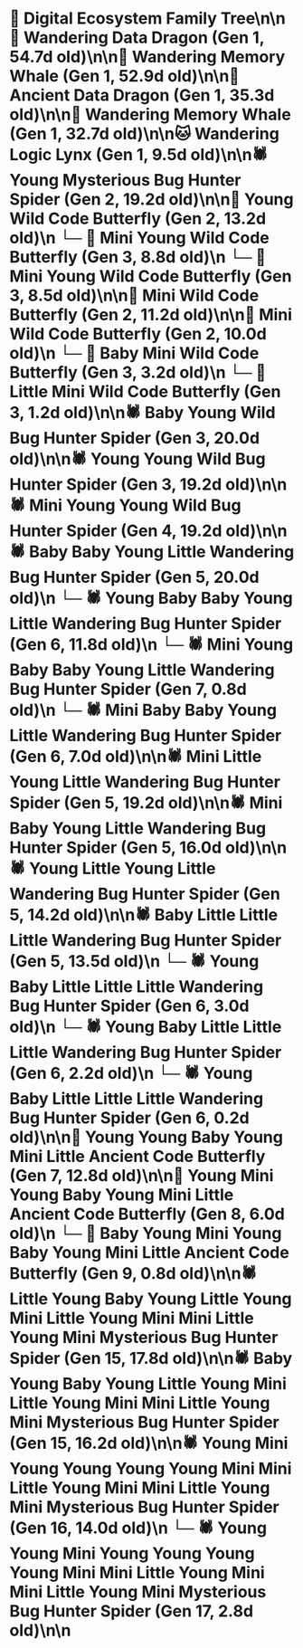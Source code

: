# 🌳 Digital Ecosystem Family Tree\n\n🐉 Wandering Data Dragon (Gen 1, 54.7d old)\n\n🐋 Wandering Memory Whale (Gen 1, 52.9d old)\n\n🐉 Ancient Data Dragon (Gen 1, 35.3d old)\n\n🐋 Wandering Memory Whale (Gen 1, 32.7d old)\n\n🐱 Wandering Logic Lynx (Gen 1, 9.5d old)\n\n🕷️ Young Mysterious Bug Hunter Spider (Gen 2, 19.2d old)\n\n🦋 Young Wild Code Butterfly (Gen 2, 13.2d old)\n  └─ 🦋 Mini Young Wild Code Butterfly (Gen 3, 8.8d old)\n  └─ 🦋 Mini Young Wild Code Butterfly (Gen 3, 8.5d old)\n\n🦋 Mini Wild Code Butterfly (Gen 2, 11.2d old)\n\n🦋 Mini Wild Code Butterfly (Gen 2, 10.0d old)\n  └─ 🦋 Baby Mini Wild Code Butterfly (Gen 3, 3.2d old)\n  └─ 🦋 Little Mini Wild Code Butterfly (Gen 3, 1.2d old)\n\n🕷️ Baby Young Wild Bug Hunter Spider (Gen 3, 20.0d old)\n\n🕷️ Young Young Wild Bug Hunter Spider (Gen 3, 19.2d old)\n\n🕷️ Mini Young Young Wild Bug Hunter Spider (Gen 4, 19.2d old)\n\n🕷️ Baby Baby Young Little Wandering Bug Hunter Spider (Gen 5, 20.0d old)\n  └─ 🕷️ Young Baby Baby Young Little Wandering Bug Hunter Spider (Gen 6, 11.8d old)\n    └─ 🕷️ Mini Young Baby Baby Young Little Wandering Bug Hunter Spider (Gen 7, 0.8d old)\n  └─ 🕷️ Mini Baby Baby Young Little Wandering Bug Hunter Spider (Gen 6, 7.0d old)\n\n🕷️ Mini Little Young Little Wandering Bug Hunter Spider (Gen 5, 19.2d old)\n\n🕷️ Mini Baby Young Little Wandering Bug Hunter Spider (Gen 5, 16.0d old)\n\n🕷️ Young Little Young Little Wandering Bug Hunter Spider (Gen 5, 14.2d old)\n\n🕷️ Baby Little Little Little Wandering Bug Hunter Spider (Gen 5, 13.5d old)\n  └─ 🕷️ Young Baby Little Little Little Wandering Bug Hunter Spider (Gen 6, 3.0d old)\n  └─ 🕷️ Young Baby Little Little Little Wandering Bug Hunter Spider (Gen 6, 2.2d old)\n  └─ 🕷️ Young Baby Little Little Little Wandering Bug Hunter Spider (Gen 6, 0.2d old)\n\n🦋 Young Young Baby Young Mini Little Ancient Code Butterfly (Gen 7, 12.8d old)\n\n🦋 Young Mini Young Baby Young Mini Little Ancient Code Butterfly (Gen 8, 6.0d old)\n  └─ 🦋 Baby Young Mini Young Baby Young Mini Little Ancient Code Butterfly (Gen 9, 0.8d old)\n\n🕷️ Little Young Baby Young Little Young Mini Little Young Mini Mini Little Young Mini Mysterious Bug Hunter Spider (Gen 15, 17.8d old)\n\n🕷️ Baby Young Baby Young Little Young Mini Little Young Mini Mini Little Young Mini Mysterious Bug Hunter Spider (Gen 15, 16.2d old)\n\n🕷️ Young Mini Young Young Young Young Mini Mini Little Young Mini Mini Little Young Mini Mysterious Bug Hunter Spider (Gen 16, 14.0d old)\n  └─ 🕷️ Young Young Mini Young Young Young Young Mini Mini Little Young Mini Mini Little Young Mini Mysterious Bug Hunter Spider (Gen 17, 2.8d old)\n\n